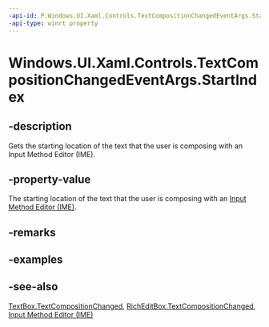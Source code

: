 ```yaml
---
-api-id: P:Windows.UI.Xaml.Controls.TextCompositionChangedEventArgs.StartIndex
-api-type: winrt property
---
```


<!-- Property syntax
public int StartIndex { get; }
-->

# Windows.UI.Xaml.Controls.TextCompositionChangedEventArgs.StartIndex

## -description
Gets the starting location of the text that the user is composing with an Input Method Editor (IME).



## -property-value
The starting location of the text that the user is composing with an [Input Method Editor (IME)](/previous-versions/windows/apps/hh967427(v=win.10)).

## -remarks

## -examples

## -see-also
[TextBox.TextCompositionChanged](textbox_textcompositionchanged.md), [RichEditBox.TextCompositionChanged](richeditbox_textcompositionchanged.md), [Input Method Editor (IME)](/previous-versions/windows/apps/hh967427(v=win.10))
